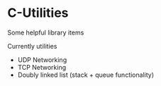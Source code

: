 # C-Utilities
Some helpful library items

Currently utilities
 - UDP Networking
 - TCP Networking
 - Doubly linked list (stack + queue functionality)
